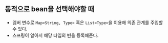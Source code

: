 ## 동적으로 bean을 선택해야할 때
- 멤버 변수로 `Map<String, Type>` 혹은 `List<Type>`을 이용해 의존 관계를 주입할 수 있다.
- 스프링이 알아서 해당 타입의 빈을 등록해준다.